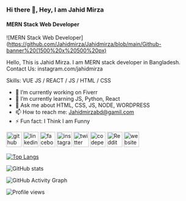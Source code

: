 ### Hi there 👋, Hey, I am Jahid Mirza
#### MERN Stack Web Developer
![MERN Stack Web Developer](https://github.com/Jahidmirza/Jahidmirza/blob/main/Github-banner%20(1500%20x%20500%20px)

Hello, This is Jahid Mirza. I am MERN stack developer in Bangladesh. Contact Us: instagram.com/jahidmirza

Skills: VUE JS / REACT / JS / HTML / CSS

- 🔭 I’m currently working on Fiverr 
- 🌱 I’m currently learning JS, Python, React 
- 💬 Ask me about HTML, CSS, JS, NODE, WORDPRESS 
- 📫 How to reach me: Jahidmirzabd@gamil.com 
- ⚡ Fun fact: I Think I am Funny 


[<img src='https://cdn.jsdelivr.net/npm/simple-icons@3.0.1/icons/github.svg' alt='github' height='40'>](https://github.com/jahidmirza)  [<img src='https://cdn.jsdelivr.net/npm/simple-icons@3.0.1/icons/linkedin.svg' alt='linkedin' height='40'>](https://www.linkedin.com/in/jahidmirzabd/)  [<img src='https://cdn.jsdelivr.net/npm/simple-icons@3.0.1/icons/facebook.svg' alt='facebook' height='40'>](https://www.facebook.com/itzjahidmirza)  [<img src='https://cdn.jsdelivr.net/npm/simple-icons@3.0.1/icons/instagram.svg' alt='instagram' height='40'>](https://www.instagram.com/jahidmirza/)  [<img src='https://cdn.jsdelivr.net/npm/simple-icons@3.0.1/icons/twitter.svg' alt='twitter' height='40'>](https://twitter.com/webmirzabd)  [<img src='https://cdn.jsdelivr.net/npm/simple-icons@3.0.1/icons/codepen.svg' alt='codepen' height='40'>](https://codepen.io/jahidmirza)  [<img src='https://cdn.jsdelivr.net/npm/simple-icons@3.0.1/icons/reddit.svg' alt='Reddit' height='40'>](https://www.reddit.com/user/Jahidmirzabd)  [<img src='https://cdn.jsdelivr.net/npm/simple-icons@3.0.1/icons/icloud.svg' alt='website' height='40'>](https://www.fiverr.com/jahidmirzabd/)  

[![Top Langs](https://github-readme-stats.vercel.app/api/top-langs/?username=jahidmirza)](https://github.com/anuraghazra/github-readme-stats)

![GitHub stats](https://github-readme-stats.vercel.app/api?username=jahidmirza&show_icons=true)  

![GitHub Activity Graph](https://activity-graph.herokuapp.com/graph?username=jahidmirza)  

![Profile views](https://gpvc.arturio.dev/jahidmirza)  
